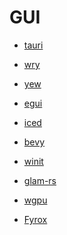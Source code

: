 # GUI

- [tauri](https://github.com/tauri-apps/tauri)
- [wry](https://github.com/tauri-apps/wry.git)
- [yew](https://github.com/yewstack/yew)
- [egui](https://github.com/emilk/egui)
- [iced](https://github.com/iced-rs/iced)

- [bevy](https://github.com/bevyengine/bevy.git)
- [winit](https://github.com/rust-windowing/winit)
- [glam-rs](https://github.com/bitshifter/glam-rs)
- [wgpu](https://github.com/gfx-rs/wgpu)
- [Fyrox](https://github.com/FyroxEngine/Fyrox)
<!-- - [azul](https://github.com/fschutt/azul) -->

<br>

<!-- ### 🤔 IDEA -->
<!--  -->
<!-- - Email Sender -->
<!-- - Calculator -->
<!-- - Whiteboard (paint) -->
<!-- - Notion -->
<!-- - Password Manager -->
<!-- - Video Editor -->
<!-- - Photoshop -->
<!-- - Pixel Art -->
<!-- - Motion Graphic (+typography) -->
<!-- - Model Loader (viewer) -->
<!-- - GLSL Editor -->
<!-- - Screen Recoder -->
<!-- - Gif -->
<!-- - Music -->
<!-- - Slack  -->
<!-- - Zoom -->
<!-- - Math -->
<!-- - Box2d -->
<!-- - Bullet3 -->
<!-- - Filament -->
<!-- - Downloader -->
<!-- - Audio Filter -->
<!-- - PT-Generator (powerpoint, google-slide) -->
<!-- - Excel   -->
<!-- - Japanese Words -->
<!-- - Local Database(for japanese) -->
<!-- - DC-Hack-client -->
<!-- - SQL Browser -->
<!-- - Timetable -->
<!-- - Alarm -->
<!-- - Calendar -->
<!-- - Sticker -->
<!-- - Wireshark -->
<!-- - Downloader -->
<!-- - Crawler -->
<!-- - Window Automation -->
<!-- - Clock -->
<!-- - Timer -->
<!-- - Metronome -->
<!-- - Mathematical Expression Renderer -->
<!-- - PDF Reader -->
<!-- - C/C++ Editor -->
<!-- - Data Visualization (curve fitting) -->
<!-- - Thumbnail -->